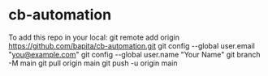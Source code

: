 # cb-automation
To add this repo in your  local: 
git remote add origin https://github.com/bapita/cb-automation.git
git config --global user.email "you@example.com"
git config --global user.name "Your Name"
git branch -M main
git pull origin main 
git push -u origin main



